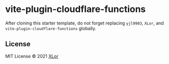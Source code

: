 # vite-plugin-cloudflare-functions

After cloning this starter template, do not forget replacing `yjl9903`, `XLor`, and `vite-plugin-cloudflare-functions` globally.

## License

MIT License © 2021 [XLor](https://github.com/yjl9903)
